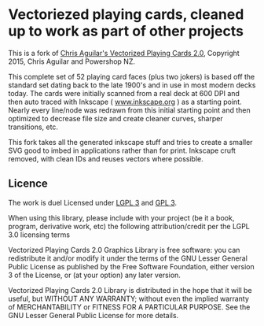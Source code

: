 Vectoriezed playing cards, cleaned up to work as part of other projects
================================================================================
This is a fork of [Chris Aguilar's Vectorized Playing Cards 2.0][FORK],
Copyright 2015, Chris Aguilar and Powershop NZ.

This complete set of 52 playing card faces (plus two jokers) is based off the
standard set dating  back to the late 1900's and in use in most modern decks
today. The cards were initially scanned from a real deck at 600 DPI and then
auto traced with Inkscape ( www.inkscape.org ) as a starting point. Nearly
every line/node was redrawn from this initial starting point and then optimized
to decrease file size and create cleaner curves, sharper transitions, etc.

This fork takes all the generated inkscape stuff and tries to create
a smaller SVG good to imbed in applications rather than for print.
Inkscape cruft removed, with clean IDs and reuses vectors where possible.

  [FORK]: http://sourceforge.net/projects/vector-cards/

Licence
--------------------------------------------------------------------------------
The work is duel Licensed under [LGPL 3][LGPL] and [GPL 3][GPL].

  [GPL]: http://www.gnu.org/licenses/lgpl-3.0.en.html
  [LGPL]: http://www.gnu.org/copyleft/lesser.html

When using this library, please include with your project (be it a book,
program, derivative work, etc) the following attribution/credit per the
LGPL 3.0 licensing terms

Vectorized Playing Cards 2.0 Graphics Library is free software: you can
redistribute it and/or modify it under the terms of the GNU Lesser General
Public License as published by the Free Software Foundation, either version
3 of the License, or (at your option) any later version.

Vectorized Playing Cards 2.0 Library is distributed in the hope that it will be
useful, but WITHOUT ANY WARRANTY; without even the implied warranty of
MERCHANTABILITY or FITNESS FOR A PARTICULAR PURPOSE.  See the GNU Lesser
General Public License for more details.
